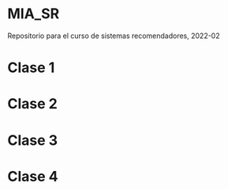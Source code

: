 # MIA_SR
Repositorio para el curso de sistemas recomendadores, 2022-02

# Clase 1

# Clase 2

# Clase 3

# Clase 4
